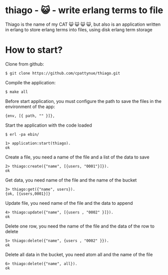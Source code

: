 thiago - :smiley_cat: - write erlang terms to file 
======

Thiago is the name of my CAT :smiley_cat: :smiley_cat: :smiley_cat: :smiley_cat:, 
but also is an application written in erlang to store erlang terms into files, 
using disk erlang term storage

How to start?
======

Clone from github:

	$ git clone https://github.com/cpattynue/thiago.git

Compile the application: 
	
	$ make all

Before start application, you must configure the path to save the files in the environment of
the app:
	
	{env, [{ path, "" }]},

Start the application with the code loaded
	
	$ erl -pa ebin/

	1> application:start(thiago).
	ok

Create a file, you need a name of the file and a list of the data to save 
	
	2> thiago:create({"name", [{users, "0001"}]}).  
	ok

Get data, you need name of the file and the name of the bucket

	3> thiago:get({"name", users}).
	{ok, [{users,0001}]}

Update file, you need name of the file and the data to append 

	4> thiago:update({"name", [{users , "0002" }]}).
	ok

Delete one row, you need the name of the file and the data of the row to delete

	5> thiago:delete({"name", {users , "0002" }}).  
	ok 

Delete all data in the bucket, you need atom all and the name of the file 

	6> thiago:delete({"name", all}).
	ok

